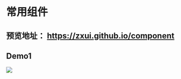 # 常用组件
## 预览地址： https://zxui.github.io/component

## Demo1
![](https://zxui.github.io/component/imgs/el.gif)
